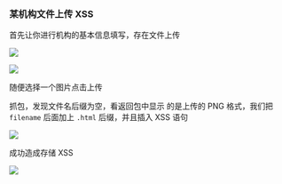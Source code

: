 ### 某机构文件上传 XSS

首先让你进行机构的基本信息填写，存在文件上传

![](https://pic1.imgdb.cn/item/68ae989f58cb8da5c854773d.png)

![](https://pic1.imgdb.cn/item/68ae98ae58cb8da5c8547742.png)

随便选择一个图片点击上传

抓包，发现文件名后缀为空，看返回包中显示 的是上传的 PNG 格式，我们把 `filename` 后面加上 `.html` 后缀，并且插入 XSS 语句

![](https://pic1.imgdb.cn/item/68ae98e858cb8da5c85477fd.png)

成功造成存储 XSS

![](https://pic1.imgdb.cn/item/68ae98f558cb8da5c85478a1.png)